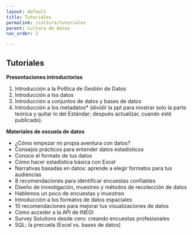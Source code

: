 ```yaml
---
layout: default
title: Tutoriales
permalink: /cultura/tutoriales
parent: Cultura de datos
nav_order: 2

---
```

<div class="nonfooter">
<h2><b>Tutoriales</b></h2>

<b>Presentaciones introductorias </b>

1. Introducción a la Política de Gestión de Datos 
2. Introducción a los datos
3. Introducción a conjuntos de datos y bases de datos 
4. Introducción a los metadatos* (dividir la ppt para mostrar solo la parte teórica y quitar lo del Estándar; después actualizar, cuando esté publicado). <br>

<b>Materiales de escuela de datos </b>


- ¿Cómo empezar mi propia aventura con datos? 
- Consejos prácticos para entender datos estadísticos
- Conoce el formato de tus datos
- Cómo hacer estadística básica con Excel 
- Narrativas basadas en datos: aprende a elegir formatos para tus audiencias
- 8 recomendaciones para identificar encuestas confiables 
- Diseño de investigación, muestreo y métodos de recolección de datos
- Hablemos un poco de encuestas y muestreo
- Introducción a los formatos de datos espaciales
- 10 recomendaciones para mejorar tus visualizaciones de datos
- Cómo acceder a la API de INEGI 
- Survey Solutions desde cero: creando encuestas profesionales 
- SQL: la precuela (Excel vs. bases de datos) 

</div>